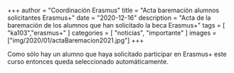 +++
author = "Coordinación Erasmus"
title = "Acta baremación alumnos solicitantes Erasmus+"
date = "2020-12-16"
description = "Acta de la baremación de los alumnos que han solicitado la beca Erasmus+"
tags = [
    "ka103","erasmus+"
]
categories = [
    "noticias", "importante"
]
images  = ["img/2020/01/actaBaremacion2021.jpg"]
+++

Como sólo hay un alumno que haya solicitado participar en Erasmus+ este curso entonces queda seleccionado automáticamente.
